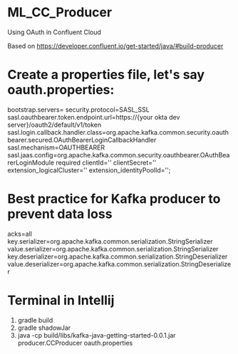 # ML_CC_Producer
Using OAuth in Confluent Cloud

Based on https://developer.confluent.io/get-started/java/#build-producer 

# Create a properties file, let's say oauth.properties:

bootstrap.servers=<CC cloud url for instance>
security.protocol=SASL_SSL
sasl.oauthbearer.token.endpoint.url=https://{your okta dev server}/oauth2/default/v1/token
sasl.login.callback.handler.class=org.apache.kafka.common.security.oauthbearer.secured.OAuthBearerLoginCallbackHandler
sasl.mechanism=OAUTHBEARER
sasl.jaas.config=org.apache.kafka.common.security.oauthbearer.OAuthBearerLoginModule required clientId='<clientId>' clientSecret='<client secret>' extension_logicalCluster='<your cluster id>' extension_identityPoolId='<your id pool>';

# Best practice for Kafka producer to prevent data loss
acks=all
key.serializer=org.apache.kafka.common.serialization.StringSerializer
value.serializer=org.apache.kafka.common.serialization.StringSerializer
key.deserializer=org.apache.kafka.common.serialization.StringDeserializer
value.deserializer=org.apache.kafka.common.serialization.StringDeserializer

# Terminal in Intellij
1. gradle build
2. gradle shadowJar 
3. java -cp build/libs/kafka-java-getting-started-0.0.1.jar producer.CCProducer oauth.properties      